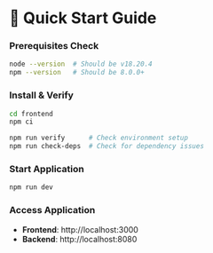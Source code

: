 # 🚀 Quick Start Guide

### Prerequisites Check
```bash
node --version  # Should be v18.20.4
npm --version   # Should be 8.0.0+
```

### Install & Verify
```bash
cd frontend
npm ci
```

```bash
npm run verify      # Check environment setup
npm run check-deps  # Check for dependency issues
```

### Start Application
```bash
npm run dev      
```

### Access Application
- **Frontend**: http://localhost:3000
- **Backend**: http://localhost:8080
